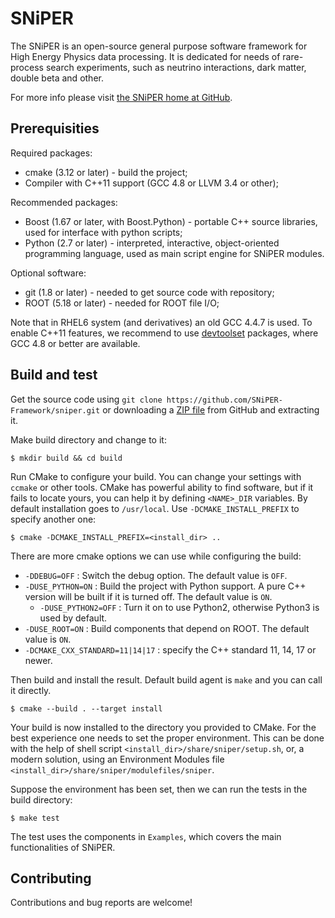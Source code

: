 # SNiPER

The SNiPER is an open-source general purpose software framework for High Energy Physics data processing. It is dedicated for needs of rare-process search experiments, such as neutrino interactions, dark matter, double beta and other.

For more info please visit [the SNiPER home at GitHub](https://github.com/SNiPER-Framework).

## Prerequisities

Required packages:
* cmake (3.12 or later) - build the project;
* Compiler with C++11 support (GCC 4.8 or LLVM 3.4 or other);

Recommended packages:
* Boost (1.67 or later, with Boost.Python) - portable C++ source libraries, used for interface with python scripts;
* Python (2.7 or later) - interpreted, interactive, object-oriented programming language, used as main script engine for SNiPER modules.

Optional software:
* git (1.8 or later) - needed to get source code with repository;
* ROOT (5.18 or later) - needed for ROOT file I/O;

Note that in RHEL6 system (and derivatives) an old GCC 4.4.7 is used. To enable C++11 features, we recommend to use [devtoolset](http://linux.web.cern.ch/linux/devtoolset/) packages, where GCC 4.8 or better are available.

## Build and test

Get the source code using `git clone https://github.com/SNiPER-Framework/sniper.git` or downloading a [ZIP file](https://github.com/SNiPER-Framework/sniper/archive/master.zip) from GitHub and extracting it.

Make build directory and change to it:

```
$ mkdir build && cd build
```

Run CMake to configure your build. You can change your settings with `ccmake` or other tools. CMake has powerful ability to find software, but if it fails to locate yours, you can help it by defining `<NAME>_DIR` variables. By default installation goes to `/usr/local`. Use `-DCMAKE_INSTALL_PREFIX` to specify another one:

```
$ cmake -DCMAKE_INSTALL_PREFIX=<install_dir> ..
```

There are more cmake options we can use while configuring the build:
* `-DDEBUG=OFF` : Switch the debug option. The default value is `OFF`.
* `-DUSE_PYTHON=ON` : Build the project with Python support. A pure C++ version will be built if it is turned off. The default value is `ON`.
    * `-DUSE_PYTHON2=OFF` : Turn it on to use Python2, otherwise Python3 is used by default.
* `-DUSE_ROOT=ON` : Build components that depend on ROOT. The default value is `ON`.
* `-DCMAKE_CXX_STANDARD=11|14|17` : specify the C++ standard 11, 14, 17 or newer.

Then build and install the result. Default build agent is `make` and you can call it directly.

```
$ cmake --build . --target install
```

Your build is now installed to the directory you provided to CMake. For the best experience one needs to set the proper environment. This can be done with the help of shell script `<install_dir>/share/sniper/setup.sh`, or, a modern solution, using an Environment Modules file `<install_dir>/share/sniper/modulefiles/sniper`.

Suppose the environment has been set, then we can run the tests in the build directory:

```
$ make test
```

The test uses the components in `Examples`, which covers the main functionalities of SNiPER.

## Contributing

Contributions and bug reports are welcome!
